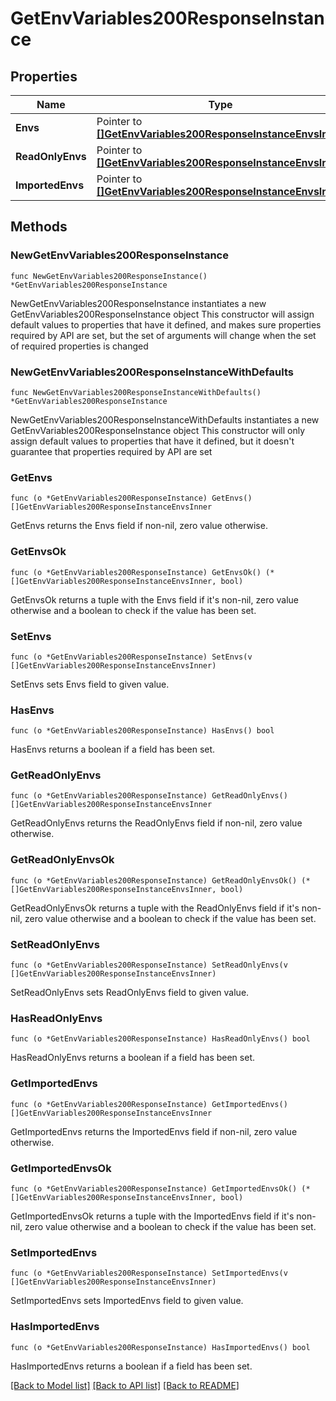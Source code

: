 # GetEnvVariables200ResponseInstance

## Properties

Name | Type | Description | Notes
------------ | ------------- | ------------- | -------------
**Envs** | Pointer to [**[]GetEnvVariables200ResponseInstanceEnvsInner**](GetEnvVariables200ResponseInstanceEnvsInner.md) |  | [optional] 
**ReadOnlyEnvs** | Pointer to [**[]GetEnvVariables200ResponseInstanceEnvsInner**](GetEnvVariables200ResponseInstanceEnvsInner.md) |  | [optional] 
**ImportedEnvs** | Pointer to [**[]GetEnvVariables200ResponseInstanceEnvsInner**](GetEnvVariables200ResponseInstanceEnvsInner.md) |  | [optional] 

## Methods

### NewGetEnvVariables200ResponseInstance

`func NewGetEnvVariables200ResponseInstance() *GetEnvVariables200ResponseInstance`

NewGetEnvVariables200ResponseInstance instantiates a new GetEnvVariables200ResponseInstance object
This constructor will assign default values to properties that have it defined,
and makes sure properties required by API are set, but the set of arguments
will change when the set of required properties is changed

### NewGetEnvVariables200ResponseInstanceWithDefaults

`func NewGetEnvVariables200ResponseInstanceWithDefaults() *GetEnvVariables200ResponseInstance`

NewGetEnvVariables200ResponseInstanceWithDefaults instantiates a new GetEnvVariables200ResponseInstance object
This constructor will only assign default values to properties that have it defined,
but it doesn't guarantee that properties required by API are set

### GetEnvs

`func (o *GetEnvVariables200ResponseInstance) GetEnvs() []GetEnvVariables200ResponseInstanceEnvsInner`

GetEnvs returns the Envs field if non-nil, zero value otherwise.

### GetEnvsOk

`func (o *GetEnvVariables200ResponseInstance) GetEnvsOk() (*[]GetEnvVariables200ResponseInstanceEnvsInner, bool)`

GetEnvsOk returns a tuple with the Envs field if it's non-nil, zero value otherwise
and a boolean to check if the value has been set.

### SetEnvs

`func (o *GetEnvVariables200ResponseInstance) SetEnvs(v []GetEnvVariables200ResponseInstanceEnvsInner)`

SetEnvs sets Envs field to given value.

### HasEnvs

`func (o *GetEnvVariables200ResponseInstance) HasEnvs() bool`

HasEnvs returns a boolean if a field has been set.

### GetReadOnlyEnvs

`func (o *GetEnvVariables200ResponseInstance) GetReadOnlyEnvs() []GetEnvVariables200ResponseInstanceEnvsInner`

GetReadOnlyEnvs returns the ReadOnlyEnvs field if non-nil, zero value otherwise.

### GetReadOnlyEnvsOk

`func (o *GetEnvVariables200ResponseInstance) GetReadOnlyEnvsOk() (*[]GetEnvVariables200ResponseInstanceEnvsInner, bool)`

GetReadOnlyEnvsOk returns a tuple with the ReadOnlyEnvs field if it's non-nil, zero value otherwise
and a boolean to check if the value has been set.

### SetReadOnlyEnvs

`func (o *GetEnvVariables200ResponseInstance) SetReadOnlyEnvs(v []GetEnvVariables200ResponseInstanceEnvsInner)`

SetReadOnlyEnvs sets ReadOnlyEnvs field to given value.

### HasReadOnlyEnvs

`func (o *GetEnvVariables200ResponseInstance) HasReadOnlyEnvs() bool`

HasReadOnlyEnvs returns a boolean if a field has been set.

### GetImportedEnvs

`func (o *GetEnvVariables200ResponseInstance) GetImportedEnvs() []GetEnvVariables200ResponseInstanceEnvsInner`

GetImportedEnvs returns the ImportedEnvs field if non-nil, zero value otherwise.

### GetImportedEnvsOk

`func (o *GetEnvVariables200ResponseInstance) GetImportedEnvsOk() (*[]GetEnvVariables200ResponseInstanceEnvsInner, bool)`

GetImportedEnvsOk returns a tuple with the ImportedEnvs field if it's non-nil, zero value otherwise
and a boolean to check if the value has been set.

### SetImportedEnvs

`func (o *GetEnvVariables200ResponseInstance) SetImportedEnvs(v []GetEnvVariables200ResponseInstanceEnvsInner)`

SetImportedEnvs sets ImportedEnvs field to given value.

### HasImportedEnvs

`func (o *GetEnvVariables200ResponseInstance) HasImportedEnvs() bool`

HasImportedEnvs returns a boolean if a field has been set.


[[Back to Model list]](../README.md#documentation-for-models) [[Back to API list]](../README.md#documentation-for-api-endpoints) [[Back to README]](../README.md)


